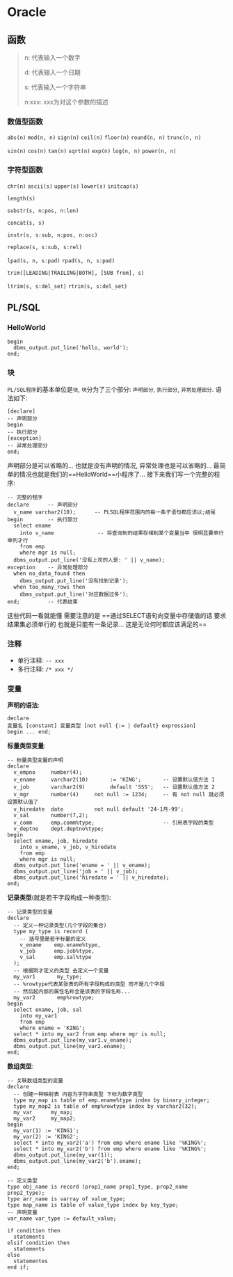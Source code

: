 # Oracle





## 函数

> n: 代表输入一个数字
>
> d: 代表输入一个日期
>
> s: 代表输入一个字符串
>
> n:xxx: xxx为对这个参数的描述

### 数值型函数

`abs(n)` `mod(n, n)` `sign(n)` `ceil(n)` `floor(n)` `round(n, n)` `trunc(n, n)`

`sin(n)` `cos(n)` `tan(n)` `sqrt(n)` `exp(n)` `log(n, n)` `power(n, n)`

### 字符型函数

`chr(n)` `ascii(s)` `upper(s)` `lower(s)` `initcap(s)`

`length(s)` 

`substr(s, n:pos, n:len)`

`concat(s, s)`

`instr(s, s:sub, n:pos, n:occ)`

`replace(s, s:sub, s:rel)`

`lpad(s, n, s:pad)` `rpad(s, n, s:pad)`

`trim([LEADING|TRAILING|BOTH], [SUB from], s)`

`ltrim(s, s:del_set)` `rtrim(s, s:del_set)`







## PL/SQL

### HelloWorld

```plsql
begin
  dbms_output.put_line('hello, world');  
end;
```



### 块

`PL/SQL程序`的基本单位是`块`, `块`分为了三个部分: `声明部分`, `执行部分`, `异常处理部分`. 语法如下:

```plsql
[declare]
-- 声明部分
begin
-- 执行部分
[exception]
-- 异常处理部分
end;
```

声明部分是可以省略的... 也就是没有声明的情况, 异常处理也是可以省略的... 最简单的情况也就是我们的==HelloWorld==小程序了... 接下来我们写一个完整的程序:

```plsql
-- 完整的程序
declare      -- 声明部分
  v_name varchar2(10);		-- PLSQL程序范围内的每一条子语句都应该以;结尾
begin        -- 执行部分
  select ename
    into v_name				 -- 将查询到的结果存储到某个变量当中 很明显要单行单列才行
    from emp 
    where mgr is null;
  dbms_output.put_line('没有上司的人是: ' || v_name);
exception    -- 异常处理部分
  when no_data_found then
    dbms_output.put_line('没有找到记录');  
  when too_many_rows then
    dbms_output.put_line('对应数据过多');
end;         -- 代表结束
```

这些代码一看就能懂 需要注意的是 ==通过SELECT语句向变量中存储值的话 要求结果集必须单行的 也就是只能有一条记录... 这是无论何时都应该满足的==



### 注释

* 单行注释: `-- xxx`
* 多行注释: `/* xxx */`



### 变量

**声明的语法**:

```plsql
declare
变量名 [constant] 变量类型 [not null {:= | default} expression]
begin ... end;
```

**标量类型变量**:

```plsql
-- 标量类型变量的声明
declare
  v_empno     number(4);
  v_ename     varchar2(10)       := 'KING';       -- 设置默认值方法 1
  v_job       varchar2(9)        default 'SSS';   -- 设置默认值方法 2
  v_mgr       number(4)     not null := 1234;     -- 有 not null 就必须设置默认值了
  v_hiredate  date          not null default '24-1月-99';
  v_sal       number(7,2);
  v_comm      emp.comm%type;                      -- 引用表字段的类型
  v_deptno    dept.deptno%type;
begin
  select ename, job, hiredate
    into v_ename, v_job, v_hiredate
    from emp
    where mgr is null;
  dbms_output.put_line('ename = ' || v_ename);
  dbms_output.put_line('job = ' || v_job);
  dbms_output.put_line('hiredate = ' || v_hiredate);
end;
```

**记录类型**(就是若干字段构成一种类型):

```plsql
-- 记录类型的变量
declare
  -- 定义一种记录类型(几个字段的集合)
  type my_type is record (
    -- 括号里是若干标量的定义
    v_ename    emp.ename%type,
    v_job      emp.job%type,
    v_sal      emp.sal%type
  );
  -- 根据刚才定义的类型 去定义一个变量
  my_var1       my_type;
  -- %rowtype代表某张表的所有字段构成的类型 而不是几个字段
  -- 然后起内部的属性名称全是该表的字段名称...
  my_var2       emp%rowtype;
begin
  select ename, job, sal
    into my_var1
    from emp
    where ename = 'KING';
  select * into my_var2 from emp where mgr is null;
  dbms_output.put_line(my_var1.v_ename);
  dbms_output.put_line(my_var2.ename);
end;
```

**数组类型**:

```plsql
-- 关联数组类型的变量
declare
  -- 创建一种映射表 内容为字符串类型 下标为数字类型
  type my_map is table of emp.ename%type index by binary_integer;
  type my_map2 is table of emp%rowtype index by varchar2(32);
  my_var      my_map;
  my_var2     my_map2;
begin
  my_var(1) := 'KING1';
  my_var(2) := 'KING2';
  select * into my_var2('a') from emp where ename like '%KING%';
  select * into my_var2('b') from emp where ename like '%KING%';
  dbms_output.put_line(my_var(1));
  dbms_output.put_line(my_var2('b').ename);
end;
```





```plsql
-- 定义类型
type obj_name is record (prop1_name prop1_type, prop2_name prop2_type);
type arr_name is varray of value_type;
type map_name is table of value_type index by key_type;
-- 声明变量
var_name var_type := default_value;
```





```plsql
if condition then
  statements
elsif condition then
  statements
else
  statementes
end if;
```















